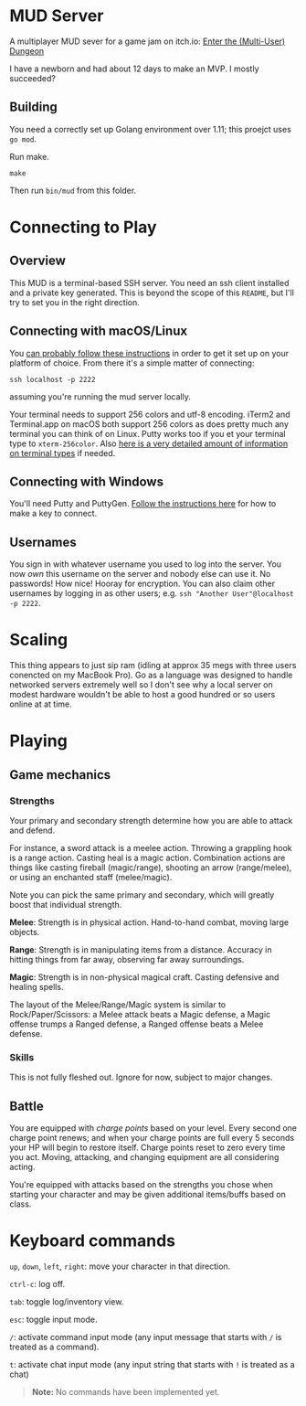 # MUD Server
A multiplayer MUD sever for a game jam on itch.io: [Enter the (Multi-User) Dungeon](https://itch.io/jam/enterthemud)

I have a newborn and had about 12 days to make an MVP. I mostly succeeded?

## Building

You need a correctly set up Golang environment over 1.11; this proejct uses `go mod`.

Run make.

    make

Then run `bin/mud` from this folder.

# Connecting to Play

## Overview

This MUD is a terminal-based SSH server. You need an ssh client installed and a private key generated. This is beyond the scope of this `README`, but I'll try to set you in the right direction.

## Connecting with macOS/Linux

You [can probably follow these instructions](https://help.github.com/articles/generating-a-new-ssh-key-and-adding-it-to-the-ssh-agent/)
in order to get it set up on your platform of choice. From there it's a simple matter of connecting:

    ssh localhost -p 2222

assuming you're running the mud server locally.

Your terminal needs to support 256 colors and utf-8 encoding. iTerm2 and Terminal.app on macOS both support 256 colors as does pretty much any terminal you can think of on Linux. Putty works too if you et your terminal type to `xterm-256color`. Also [here is a very detailed amount of information on terminal types](https://stackoverflow.com/questions/15375992/vim-difference-between-t-co-256-and-term-xterm-256color-in-conjunction-with-tmu/15378816#15378816) if needed.

## Connecting with Windows

You'll need Putty and PuttyGen. [Follow the instructions here](https://system.cs.kuleuven.be//cs/system/security/ssh/setupkeys/putty-with-key.html) for how to make a key to connect.

## Usernames

You sign in with whatever username you used to log into the server. You now *own* this username on the server and nobody else can use it. No passwords! How nice! Hooray for encryption. You can also claim other usernames by logging in as other users; e.g. `ssh "Another User"@localhost -p 2222`.

# Scaling

This thing appears to just sip ram (idling at approx 35 megs with three users conencted on my MacBook Pro). Go as a language was designed to handle networked servers extremely well so I don't see why a local server on modest hardware wouldn't be able to host a good hundred or so users online at at time.

# Playing

## Game mechanics

### Strengths

Your primary and secondary strength determine how you are able to attack and defend.

For instance, a sword attack is a meelee action. Throwing a grappling hook is a range action. Casting heal is a magic action. Combination actions are things like casting fireball (magic/range), shooting an arrow (range/melee), or using an enchanted staff (melee/magic).

Note you can pick the same primary and secondary, which will greatly boost that individual strength.

**Melee**: Strength is in physical action. Hand-to-hand combat, moving large objects.

**Range**: Strength is in manipulating items from a distance. Accuracy in hitting things from far away, observing far away surroundings.

**Magic**: Strength is in non-physical magical craft. Casting defensive and healing spells.

The layout of the Melee/Range/Magic system is similar to Rock/Paper/Scissors: a Melee attack beats a Magic defense, a Magic offense trumps a Ranged defense, a Ranged offense beats a Melee defense.

### Skills

This is not fully fleshed out. Ignore for now, subject to major changes.

## Battle

You are equipped with *charge points* based on your level. Every second one charge point renews; and when your charge points are full every 5 seconds your HP will begin to restore itself. Charge points reset to zero every time you act. Moving, attacking, and changing equipment are all considering acting.

You're equipped with attacks based on the strengths you chose when starting your character and may be given additional items/buffs based on class.

# Keyboard commands

`up`, `down`, `left`, `right`: move your character in that direction.

`ctrl-c`: log off.

`tab`: toggle log/inventory view.

`esc`: toggle input mode.

`/`: activate command input mode (any input message that starts with `/` is treated as a command).

`t`: activate chat input mode (any input string that starts with `!` is treated as a chat)

> **Note:** No commands have been implemented yet.
